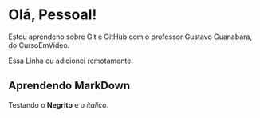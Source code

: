 # Olá, Pessoal!
 Estou aprendeno sobre Git e GitHub com o professor Gustavo Guanabara, do CursoEmVideo.

 Essa Linha eu adicionei remotamente.
 ## Aprendendo MarkDown
 Testando o **Negrito** e o *ítalico*.

